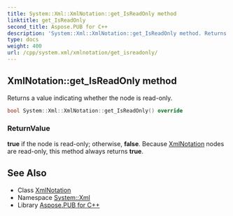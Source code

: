 ```yaml
---
title: System::Xml::XmlNotation::get_IsReadOnly method
linktitle: get_IsReadOnly
second_title: Aspose.PUB for C++
description: 'System::Xml::XmlNotation::get_IsReadOnly method. Returns a value indicating whether the node is read-only in C++.'
type: docs
weight: 400
url: /cpp/system.xml/xmlnotation/get_isreadonly/
---
```

## XmlNotation::get_IsReadOnly method


Returns a value indicating whether the node is read-only.

```cpp
bool System::Xml::XmlNotation::get_IsReadOnly() override
```


### ReturnValue

**true** if the node is read-only; otherwise, **false**. Because [XmlNotation](../) nodes are read-only, this method always returns **true**.

## See Also

* Class [XmlNotation](../)
* Namespace [System::Xml](../../)
* Library [Aspose.PUB for C++](../../../)
